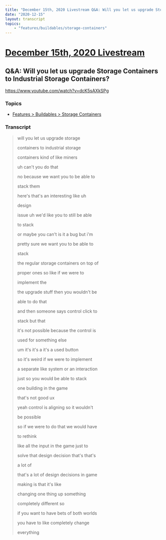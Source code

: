 ```yaml
---
title: "December 15th, 2020 Livestream Q&A: Will you let us upgrade Storage Containers to Industrial Storage Containers?"
date: "2020-12-15"
layout: transcript
topics:
    - "features/buildables/storage-containers"
---
```

# [December 15th, 2020 Livestream](../2020-12-15.md)
## Q&A: Will you let us upgrade Storage Containers to Industrial Storage Containers?
https://www.youtube.com/watch?v=dcK5sAXkSPg

### Topics
* [Features > Buildables > Storage Containers](../topics/features/buildables/storage-containers.md)

### Transcript

> will you let us upgrade storage
>
> containers to industrial storage
>
> containers kind of like miners
>
> uh can't you do that
>
> no because we want you to be able to
>
> stack them
>
> here's that's an interesting like uh
>
> design
>
> issue uh we'd like you to still be able
>
> to stack
>
> or maybe you can't is it a bug but i'm
>
> pretty sure we want you to be able to
>
> stack
>
> the regular storage containers on top of
>
> proper ones so like if we were to
>
> implement the
>
> the upgrade stuff then you wouldn't be
>
> able to do that
>
> and then someone says control click to
>
> stack but that
>
> it's not possible because the control is
>
> used for something else
>
> um it's it's a it's a used button
>
> so it's weird if we were to implement
>
> a separate like system or an interaction
>
> just so you would be able to stack
>
> one building in the game
>
> that's not good ux
>
> yeah control is aligning so it wouldn't
>
> be possible
>
> so if we were to do that we would have
>
> to rethink
>
> like all the input in the game just to
>
> solve that design decision that's that's
>
> a lot of
>
> that's a lot of design decisions in game
>
> making is that it's like
>
> changing one thing up something
>
> completely different so
>
> if you want to have bets of both worlds
>
> you have to like completely change
>
> everything
